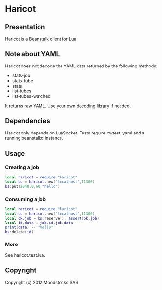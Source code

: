 # Haricot

## Presentation

Haricot is a [Beanstalk](http://kr.github.com/beanstalkd/) client for Lua.

## Note about YAML

Haricot does not decode the YAML data returned by the following methods:

- stats-job
- stats-tube
- stats
- list-tubes
- list-tubes-watched

It returns raw YAML. Use your own decoding library if needed.

## Dependencies

Haricot only depends on LuaSocket. Tests require cwtest, yaml and a running
beanstalkd instance.

## Usage

### Creating a job

```lua
local haricot = require "haricot"
local bs = haricot.new("localhost",11300)
bs:put(2048,0,60,"hello")
```

### Consuming a job

```lua
local haricot = require "haricot"
local bs = haricot.new("localhost",11300)
local ok,job = bs:reserve(); assert(ok,job)
local id,data = job.id,job.data
print(data) -- "hello"
bs:delete(id)
```

### More

See haricot.test.lua.

## Copyright

Copyright (c) 2012 Moodstocks SAS
